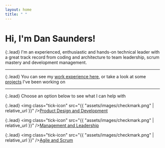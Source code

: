 ```yaml
---
layout: home
title: " "
---
```

# Hi, I'm Dan Saunders!

<style>
    .tick-icon {
        width: 20px;
        height: 20px;
        margin-right: 0.5em;
    }
</style>

{:.lead}
I'm an experienced, enthusiastic and hands-on technical leader 
with a great track record from coding and architecture to team leadership, scrum mastery and development management.

---

{:.lead}
You can see my [work experience here](/xp), or take a look at some [projects](/projects) I've been working on

---

{:.lead}
Choose an option below to see what I can help with

{:.lead}
<img class="tick-icon" src="{{ "assets/images/checkmark.png" | relative_url }}" />[Product Design and Development](/coding)

{:.lead}
<img class="tick-icon" src="{{ "assets/images/checkmark.png" | relative_url }}" />[Management and Leadership](/management)

{:.lead}
<img class="tick-icon" src="{{ "assets/images/checkmark.png" | relative_url }}" />[Agile and Scrum](/agile)

